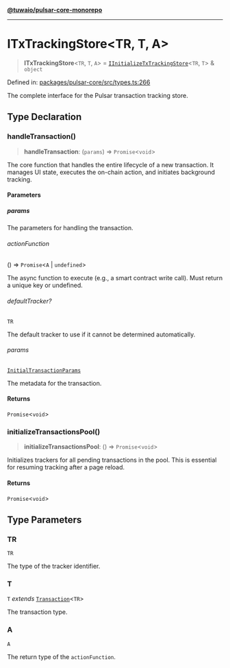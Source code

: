 [**@tuwaio/pulsar-core-monorepo**](../../../README.md)

***

# ITxTrackingStore\<TR, T, A\>

> **ITxTrackingStore**\<`TR`, `T`, `A`\> = [`IInitializeTxTrackingStore`](../interfaces/IInitializeTxTrackingStore.md)\<`TR`, `T`\> & `object`

Defined in: [packages/pulsar-core/src/types.ts:266](https://github.com/TuwaIO/pulsar-core/blob/985edec1767ef15f98a2291cd2f4c155d4746f3b/packages/pulsar-core/src/types.ts#L266)

The complete interface for the Pulsar transaction tracking store.

## Type Declaration

### handleTransaction()

> **handleTransaction**: (`params`) => `Promise`\<`void`\>

The core function that handles the entire lifecycle of a new transaction.
It manages UI state, executes the on-chain action, and initiates background tracking.

#### Parameters

##### params

The parameters for handling the transaction.

###### actionFunction

() => `Promise`\<`A` \| `undefined`\>

The async function to execute (e.g., a smart contract write call). Must return a unique key or undefined.

###### defaultTracker?

`TR`

The default tracker to use if it cannot be determined automatically.

###### params

[`InitialTransactionParams`](InitialTransactionParams.md)

The metadata for the transaction.

#### Returns

`Promise`\<`void`\>

### initializeTransactionsPool()

> **initializeTransactionsPool**: () => `Promise`\<`void`\>

Initializes trackers for all pending transactions in the pool.
This is essential for resuming tracking after a page reload.

#### Returns

`Promise`\<`void`\>

## Type Parameters

### TR

`TR`

The type of the tracker identifier.

### T

`T` *extends* [`Transaction`](Transaction.md)\<`TR`\>

The transaction type.

### A

`A`

The return type of the `actionFunction`.
